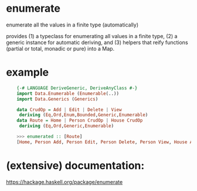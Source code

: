# enumerate
enumerate all the values in a finite type (automatically)

provides (1) a typeclass for enumerating all values in a finite type,
(2) a generic instance for automatic deriving, and
(3) helpers that reify functions (partial or total, monadic or pure) into a Map.

# example

```haskell
    {-# LANGUAGE DeriveGeneric, DeriveAnyClass #-}
    import Data.Enumerable (Enumerable(..))
    import Data.Generics (Generics)

    data CrudOp = Add | Edit | Delete | View
     deriving (Eq,Ord,Enum,Bounded,Generic,Enumerable)
    data Route = Home | Person CrudOp | House CrudOp
     deriving (Eq,Ord,Generic,Enumerable)

    >>> enumerated :: [Route]
    [Home, Person Add, Person Edit, Person Delete, Person View, House Add, House Edit, House Delete, House View]
```

# (extensive) documentation:
https://hackage.haskell.org/package/enumerate
